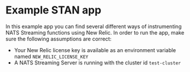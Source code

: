 # Example STAN app
In this example app you can find several different ways of instrumenting NATS Streaming functions using New Relic. In order to run the app, make sure the following assumptions are correct: 
* Your New Relic license key is available as an environment variable named `NEW_RELIC_LICENSE_KEY`
* A NATS Streaming Server is running with the cluster id `test-cluster`
